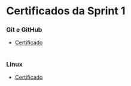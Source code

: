 #
# Certificados da Sprint 1

### Git e GitHub

- [Certificado](https://github.com/catarwnalud/pbCompass/blob/609ac580e7fdaf4bf2a4753b4eb18c14b2cfbd0f/sprint_1/certificados/gits.jpg)

# 

### Linux

- [Certificado](https://github.com/catarwnalud/pbCompass/blob/bb758e58a4452a680bb1c530af5ac14dc979e119/sprint_1/certificados/linux.jpg)
